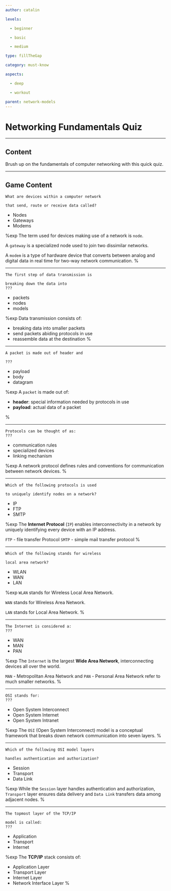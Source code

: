 ```yaml
---
author: catalin

levels:

  - beginner

  - basic

  - medium

type: fillTheGap

category: must-know

aspects:

  - deep

  - workout

parent: network-models
---
```


# Networking Fundamentals Quiz

---
## Content

Brush up on the fundamentals of computer networking with this quick quiz.

---
## Game Content

```text
What are devices within a computer network

that send, route or receive data called?
```

* Nodes
* Gateways
* Modems

%exp
The term used for devices making use of a network is `node`.

A `gateway` is a specialized node used to join two dissimilar networks.

A `modem` is a type of hardware device that converts between analog and digital data in real time for two-way network communication.
%

---

```text
The first step of data transmission is

breaking down the data into
???
```

* packets
* nodes
* models

%exp
Data transmission consists of:
- breaking data into smaller packets
- send packets abiding protocols in use
- reassemble data at the destination
%

---

```text
A packet is made out of header and

???
```

* payload
* body
* datagram

%exp
A `packet` is made out of:
- **header**: special information needed by protocols in use
- **payload**: actual data of a packet

%

---

```text
Protocols can be thought of as:
???
```

* communication rules
* specialized devices
* linking mechanism

%exp
A network protocol defines rules and conventions for communication between network devices.
%

---

```text
Which of the following protocols is used

to uniquely identify nodes on a network?
```

* IP
* FTP
* SMTP

%exp
The **Internet Protocol** (`IP`) enables interconnectivity in a network by uniquely identifying every device with an IP address.

`FTP` - file transfer Protocol
`SMTP` - simple mail transfer protocol
%

---

```text
Which of the following stands for wireless

local area network?
```

* WLAN
* WAN
* LAN

%exp
`WLAN` stands for Wireless Local Area Network.

`WAN` stands for Wireless Area Network.

`LAN` stands for Local Area Network.
%

---

```text
The Internet is considered a:
???
```

* WAN
* MAN
* PAN

%exp
The `Internet` is the largest **Wide Area Network**, interconnecting devices all over the world.

`MAN` - Metropolitan Area Network and `PAN` - Personal Area Network refer to much smaller networks.
%

---

```text
OSI stands for:
???
```

* Open System Interconnect
* Open System Internet
* Open System Intranet

%exp
The `OSI` (Open System Interconnect) model is a conceptual framework that breaks down network communication into seven layers.
%

---

```text
Which of the following OSI model layers

handles authentication and authorization?
```

* Session
* Transport
* Data Link

%exp
While the `Session` layer handles authentication and authorization, `Transport` layer ensures data delivery and `Data Link` transfers data among adjacent nodes.
%

---

```text
The topmost layer of the TCP/IP

model is called:
???
```

* Application
* Transport
* Internet

%exp
The **TCP/IP** stack consists of:
- Application Layer
- Transport Layer
- Internet Layer
- Network Interface Layer
%
